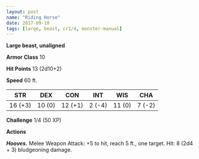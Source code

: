 ```yaml
---
layout: post
name: "Riding Horse"
date: 2017-09-10
tags: [large, beast, cr1/4, monster-manual]
---
```


**Large beast, unaligned**

**Armor Class** 10

**Hit Points** 13 (2d10+2)

**Speed** 60 ft.

|   STR   |   DEX   |   CON   |   INT   |   WIS   |   CHA   |
|:-----:|:-----:|:-----:|:-----:|:-----:|:-----:|
| 16 (+3) | 10 (0) | 12 (+1) | 2 (-4) | 11 (0) | 7 (-2) |

**Challenge** 1/4 (50 XP)

**Actions**

***Hooves.*** Melee Weapon Attack: +5 to hit, reach 5 ft., one target. Hit: 8 (2d4 + 3) bludgeoning damage.

